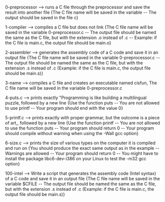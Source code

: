 0-preprocessor --> runs a C file through the preprocessor and save the result into another file {The C file name will be saved in the variable  -- The output should be saved in the file c}


1-compiler --> compiles a C file but does not link {The C file name will be saved in the variable 0-preprocessor.c -- The output file should be named the same as the C file, but with the extension .o instead of .c -- Example: if the C file is main.c, the output file should be main.o}


2-assembler --> generates the assembly code of a C code and save it in an output file {The C file name will be saved in the variable 0-preprocessor.c -- The output file should be named the same as the C file, but with the extension .s instead of .c (Example: if the C file is main.c, the output file should be main.s)}


3-name --> compiles a C file and creates an executable named cisfun, The C file name will be saved in the variable 0-preprocessor.c


4-puts.c --> prints exactly "Programming is like building a multilingual puzzle, followed by a new line {Use the function puts -- You are not allowed to use printf -- Your program should end with the value 0}


5-printf.c --> prints exactly with proper grammar, but the outcome is a piece of art,, followed by a new line {Use the function printf -- You are not allowed to use the function puts -- Your program should return 0 -- Your program should compile without warning when using the -Wall gcc option}


6-size.c --> prints the size of various types on the computer it is compiled and run on {You should produce the exact same output as in the example -- Warnings are allowed -- Your program should return 0 -- You might have to install the package libc6-dev-i386 on your Linux to test the -m32 gcc option}


100-intel --> Write a script that generates the assembly code (Intel syntax) of a C code and save it in an output file {The C file name will be saved in the variable $CFILE -- The output file should be named the same as the C file, but with the extension .s instead of .c (Example: if the C file is main.c, the output file should be main.s)}


